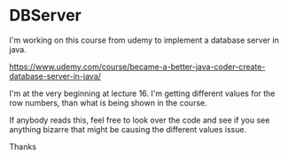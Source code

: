 # DBServer

I'm working on this course from udemy to implement a database server in java.


https://www.udemy.com/course/became-a-better-java-coder-create-database-server-in-java/


I'm at the very beginning at lecture 16.  I'm getting different values for the row numbers,
than what is being shown in the course. 

If anybody reads this, feel free to look over the code and see if you see anything bizarre that
might be causing the different values issue.

Thanks
